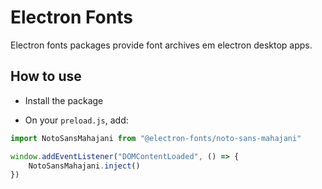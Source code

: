 # Electron Fonts

Electron fonts packages provide font archives em electron desktop apps.

## How to use

* Install the package

* On your `preload.js`, add:

```ts
import NotoSansMahajani from "@electron-fonts/noto-sans-mahajani"

window.addEventListener("DOMContentLoaded", () => {
    NotoSansMahajani.inject()
})
```